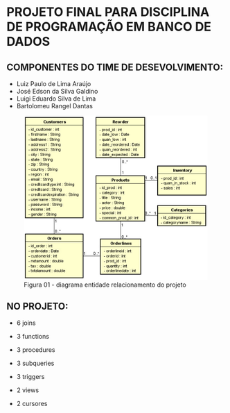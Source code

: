 # PROJETO FINAL PARA DISCIPLINA DE PROGRAMAÇÃO EM BANCO DE DADOS

<h2> COMPONENTES DO TIME DE DESEVOLVIMENTO: </h2>
<ul>
    <li> Luiz Paulo de Lima Araújo </li>
    <li> José Edson da Silva Galdino </li>
    <li> Luigi Eduardo Silva de Lima </li>
    <li> Bartolomeu Rangel Dantas </li>
</ul>


<figure>
    <img src="img/dellstore.jpg" alt="diagramaER">
    <figcaption> Figura 01 - diagrama entidade relacionamento do projeto </figcaption>
</figure>

<h2> NO PROJETO: </h2>

<ul>
    <li> <p> 6 joins </p> </li>
    <li> <p> 3 functions </p> </li>
    <li> <p> 3 procedures </p> </li>
    <li> <p> 3 subqueries </p> </li>
    <li> <p> 3 triggers </p> </li>
    <li> <p> 2 views </p> </li>
    <li> <p> 2 cursores </p> </li>
</ul>

